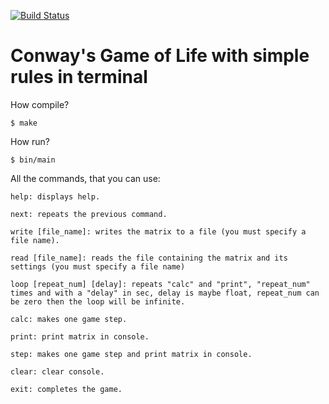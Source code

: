 [![Build Status](https://travis-ci.org/Zerling14/Game_of_life.svg?branch=master)](https://travis-ci.org/Zerling14/Game_of_life)

# Conway's Game of Life with simple rules in terminal

 How compile?
```
$ make
```
How run?
```
$ bin/main
```

All the commands, that you can use:

```
help: displays help.

next: repeats the previous command.

write [file_name]: writes the matrix to a file (you must specify a file name).

read [file_name]: reads the file containing the matrix and its settings (you must specify a file name)

loop [repeat_num] [delay]: repeats "calc" and "print", "repeat_num" times and with a "delay" in sec, delay is maybe float, repeat_num can be zero then the loop will be infinite.

calc: makes one game step.

print: print matrix in console.

step: makes one game step and print matrix in console.

clear: clear console.

exit: completes the game.
```
